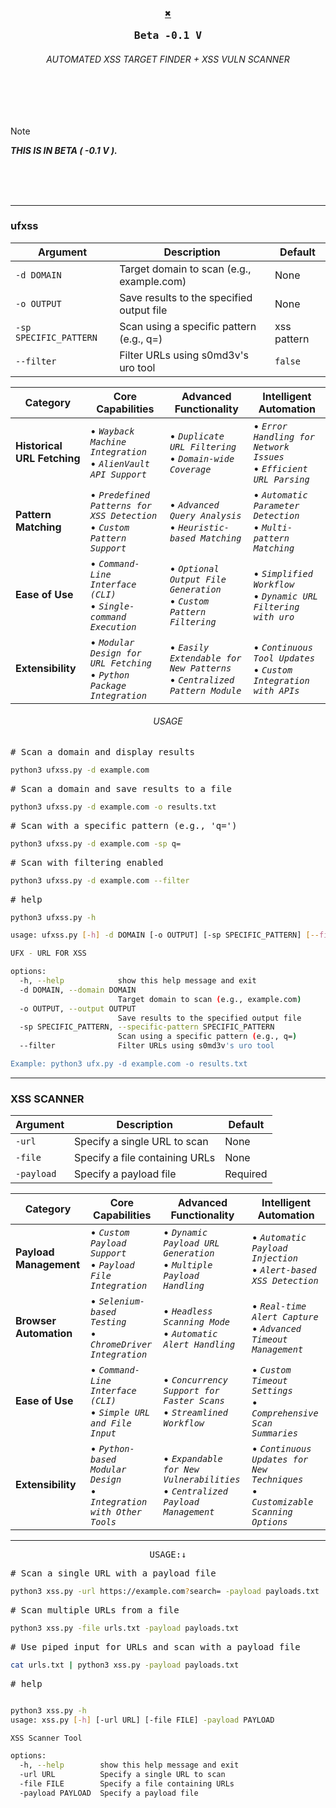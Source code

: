 <div align="center">

<h3>
  <b>

  <kbd>[**✖️**](https://github.com/Karthik-HR0/X)</kbd>

<kbd> Beta -0.1 V </kbd>
  </b>
</h3>

<h6>AUTOMATED XSS TARGET FINDER + XSS VULN SCANNER </h6>



</div>

<br>
<br>
<br>

> [!NOTE]  
> **_THIS IS IN BETA ( -0.1 V )._**

<br>
<br>
<br>

---

<h3>ufxss</h3>
<table>
  <thead>
    <tr>
      <th>Argument</th>
      <th>Description</th>
      <th>Default</th>
    </tr>
  </thead>
  <tbody>
    <tr>
      <td><code>-d DOMAIN</code></td>
      <td>Target domain to scan (e.g., example.com)</td>
      <td>None</td>
    </tr>
    <tr>
      <td><code>-o OUTPUT</code></td>
      <td>Save results to the specified output file</td>
      <td>None</td>
    </tr>
    <tr>
      <td><code>-sp SPECIFIC_PATTERN</code></td>
      <td>Scan using a specific pattern (e.g., q=)</td>
      <td> xss pattern</td>
    </tr>
    <tr>
      <td><code>--filter</code></td>
      <td>Filter URLs using s0md3v's uro tool</td>
      <td><code>false</code></td>
    </tr>
  </tbody>
</table>


<div align="center">

| Category              | Core Capabilities                                  | Advanced Functionality                              | Intelligent Automation                               |
|-----------------------|----------------------------------------------------|---------------------------------------------------|---------------------------------------------------|
| **Historical URL Fetching** | • _`Wayback Machine Integration`_ <br>• _`AlienVault API Support`_ | • _`Duplicate URL Filtering`_ <br>• _`Domain-wide Coverage`_ | • _`Error Handling for Network Issues`_ <br>• _`Efficient URL Parsing`_ |
| **Pattern Matching**   | • _`Predefined Patterns for XSS Detection`_ <br>• _`Custom Pattern Support`_ | • _`Advanced Query Analysis`_ <br>• _`Heuristic-based Matching`_ | • _`Automatic Parameter Detection`_ <br>• _`Multi-pattern Matching`_ |
| **Ease of Use**        | • _`Command-Line Interface (CLI)`_ <br>• _`Single-command Execution`_ | • _`Optional Output File Generation`_ <br>• _`Custom Pattern Filtering`_ | • _`Simplified Workflow`_ <br>• _`Dynamic URL Filtering with uro`_ |
| **Extensibility**      | • _`Modular Design for URL Fetching`_ <br>• _`Python Package Integration`_ | • _`Easily Extendable for New Patterns`_ <br>• _`Centralized Pattern Module`_ | • _`Continuous Tool Updates`_ <br>• _`Custom Integration with APIs`_ |

</div>





<h6 align="center">
  USAGE 
</h6>

<kbd> # Scan a domain and display results </kbd>
```bash
python3 ufxss.py -d example.com
``` 
<kbd> # Scan a domain and save results to a file </kbd>
```bash
python3 ufxss.py -d example.com -o results.txt
``` 
<kbd> # Scan with a specific pattern (e.g., 'q=') </kbd>
```bash
python3 ufxss.py -d example.com -sp q=
``` 
<kbd> # Scan with filtering enabled </kbd>
```bash
python3 ufxss.py -d example.com --filter
```

<kbd> # help </kbd>
 
```bash
python3 ufxss.py -h

usage: ufxss.py [-h] -d DOMAIN [-o OUTPUT] [-sp SPECIFIC_PATTERN] [--filter]

UFX - URL FOR XSS

options:
  -h, --help            show this help message and exit
  -d DOMAIN, --domain DOMAIN
                        Target domain to scan (e.g., example.com)
  -o OUTPUT, --output OUTPUT
                        Save results to the specified output file
  -sp SPECIFIC_PATTERN, --specific-pattern SPECIFIC_PATTERN
                        Scan using a specific pattern (e.g., q=)
  --filter              Filter URLs using s0md3v's uro tool

Example: python3 ufx.py -d example.com -o results.txt

```
---

<h3>XSS SCANNER</h3>
<table>
  <thead>
    <tr>
      <th>Argument</th>
      <th>Description</th>
      <th>Default</th>
    </tr>
  </thead>
  <tbody>
    <tr>
      <td><code>-url</code></td>
      <td>Specify a single URL to scan</td>
      <td>None</td>
    </tr>
    <tr>
      <td><code>-file</code></td>
      <td>Specify a file containing URLs</td>
      <td>None</td>
    </tr>
    <tr>
      <td><code>-payload</code></td>
      <td>Specify a payload file</td>
      <td>Required</td>
    </tr>
  </tbody>
</table>



<div align="center">

| Category              | Core Capabilities                                  | Advanced Functionality                              | Intelligent Automation                               |
|-----------------------|----------------------------------------------------|---------------------------------------------------|---------------------------------------------------|
| **Payload Management** | • _`Custom Payload Support`_ <br>• _`Payload File Integration`_ | • _`Dynamic Payload URL Generation`_ <br>• _`Multiple Payload Handling`_ | • _`Automatic Payload Injection`_ <br>• _`Alert-based XSS Detection`_ |
| **Browser Automation** | • _`Selenium-based Testing`_ <br>• _`ChromeDriver Integration`_ | • _`Headless Scanning Mode`_ <br>• _`Automatic Alert Handling`_ | • _`Real-time Alert Capture`_ <br>• _`Advanced Timeout Management`_ |
| **Ease of Use**        | • _`Command-Line Interface (CLI)`_ <br>• _`Simple URL and File Input`_ | • _`Concurrency Support for Faster Scans`_ <br>• _`Streamlined Workflow`_ | • _`Custom Timeout Settings`_ <br>• _`Comprehensive Scan Summaries`_ |
| **Extensibility**      | • _`Python-based Modular Design`_ <br>• _`Integration with Other Tools`_ | • _`Expandable for New Vulnerabilities`_ <br>• _`Centralized Payload Management`_ | • _`Continuous Updates for New Techniques`_ <br>• _`Customizable Scanning Options`_ |

</div>


---


<div align="center">
<kbd> USAGE:↓ </kbd>
</div>

<kbd> # Scan a single URL with a payload file </kbd>
```bash
python3 xss.py -url https://example.com?search= -payload payloads.txt
```
<kbd> # Scan multiple URLs from a file </kbd>
```bash
python3 xss.py -file urls.txt -payload payloads.txt
```

<kbd> # Use piped input for URLs and scan with a payload file </kbd>
```bash
cat urls.txt | python3 xss.py -payload payloads.txt
```

<kbd> # help </kbd>

```bash

python3 xss.py -h                                                                                                
usage: xss.py [-h] [-url URL] [-file FILE] -payload PAYLOAD

XSS Scanner Tool

options:
  -h, --help        show this help message and exit
  -url URL          Specify a single URL to scan
  -file FILE        Specify a file containing URLs
  -payload PAYLOAD  Specify a payload file
```
